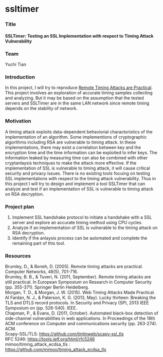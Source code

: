 # ssltimer

### Title
#### SSLTimer: Testing an SSL Implementation with respect to Timing Attack Vulnerability

### Team
Yuchi Tian  

### Introduction
In this project, I will try to reproduce [Remote Timing Attacks are Practical](https://crypto.stanford.edu/~dabo/papers/ssl-timing.pdf). This project involves an exploration of accurate timing samples collecting and analyzing. But it may be based on the assumption that the tested servers and SSLTimer are in the same LAN network since remote timing depends on the stability of network.

### Motivation
A timing attack exploits data-dependent behaviorial charactoristics of the implementation of an algorithm. Some implementions of cryptographic algorithms including RSA are vulnerable to timing attack. In these implementations, there may exist a correlation between key and the encryption time and the time information can be exploited to infer keys. The information leaked by measuring time can also be combined with other cryptanlaysis techniques to make the attack more effective. If the implementation of SSL is vulnerable to timing attack, it will cause critical security and privacy issues. There is no existing tools focuing on testing SSL implementations with respect to the timing attack vulnerability. Thus in this project I will try to design and implement a tool SSLTimer that can analyze and test if an implementation of SSL is vulnerable to timing attack on RSA decryption.   
  

### Project plan
1. Implement SSL handshake protocol to initiate a handshake with a SSL server and explore an accurate timing method using CPU cycles.  
2. Analyze if an implementation of SSL is vulnerable to the timing attack on RSA decryption.
3. Identify if the anlaysis process can be automated and complete the remaining part of this tool.  

### Resources
Brumley, D., & Boneh, D. (2005). Remote timing attacks are practical. Computer Networks, 48(5), 701-716.  
Brumley, B. B., & Tuveri, N. (2011, September). Remote timing attacks are still practical. In European Symposium on Research in Computer Security (pp. 355-371). Springer Berlin Heidelberg.  
Morgan, T. D., & Morgan, J. W. (2015). Web Timing Attacks Made Practical.  
Al Fardan, N. J., & Paterson, K. G. (2013, May). Lucky thirteen: Breaking the TLS and DTLS record protocols. In Security and Privacy (SP), 2013 IEEE Symposium on (pp. 526-540). IEEE.  
Chapman, P., & Evans, D. (2011, October). Automated black-box detection of side-channel vulnerabilities in web applications. In Proceedings of the 18th ACM conference on Computer and communications security (pp. 263-274). ACM.  
Scapy-SSL/TLS: https://github.com/tintinweb/scapy-ssl_tls  
RFC 5246: https://tools.ietf.org/html/rfc5246  
mimoo/timing_attack_ecdsa_tls : https://github.com/mimoo/timing_attack_ecdsa_tls  
